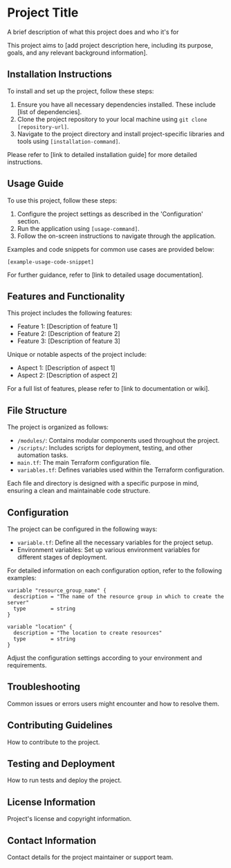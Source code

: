 # Project Title

A brief description of what this project does and who it's for

This project aims to [add project description here, including its purpose, goals, and any relevant background information].

## Installation Instructions

To install and set up the project, follow these steps:

1. Ensure you have all necessary dependencies installed. These include [list of dependencies].
2. Clone the project repository to your local machine using `git clone [repository-url]`.
3. Navigate to the project directory and install project-specific libraries and tools using `[installation-command]`.

Please refer to [link to detailed installation guide] for more detailed instructions.

## Usage Guide

To use this project, follow these steps:

1. Configure the project settings as described in the 'Configuration' section.
2. Run the application using `[usage-command]`.
3. Follow the on-screen instructions to navigate through the application.

Examples and code snippets for common use cases are provided below:

```
[example-usage-code-snippet]
```

For further guidance, refer to [link to detailed usage documentation].

## Features and Functionality

This project includes the following features:

- Feature 1: [Description of feature 1]
- Feature 2: [Description of feature 2]
- Feature 3: [Description of feature 3]

Unique or notable aspects of the project include:

- Aspect 1: [Description of aspect 1]
- Aspect 2: [Description of aspect 2]

For a full list of features, please refer to [link to documentation or wiki].

## File Structure

The project is organized as follows:

- `/modules/`: Contains modular components used throughout the project.
- `/scripts/`: Includes scripts for deployment, testing, and other automation tasks.
- `main.tf`: The main Terraform configuration file.
- `variables.tf`: Defines variables used within the Terraform configuration.

Each file and directory is designed with a specific purpose in mind, ensuring a clean and maintainable code structure.

## Configuration

The project can be configured in the following ways:

- `variable.tf`: Define all the necessary variables for the project setup.
- Environment variables: Set up various environment variables for different stages of deployment.

For detailed information on each configuration option, refer to the following examples:

```hcl
variable "resource_group_name" {
  description = "The name of the resource group in which to create the server"
  type        = string
}

variable "location" {
  description = "The location to create resources"
  type        = string
}
```

Adjust the configuration settings according to your environment and requirements.

## Troubleshooting

Common issues or errors users might encounter and how to resolve them.

## Contributing Guidelines

How to contribute to the project.

## Testing and Deployment

How to run tests and deploy the project.

## License Information

Project's license and copyright information.

## Contact Information

Contact details for the project maintainer or support team.
